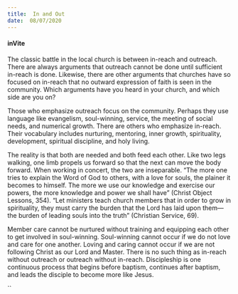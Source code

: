 ```yaml
---
title:  In and Out
date:  08/07/2020
---
```


#### inVite

The classic battle in the local church is between in-reach and outreach. There are always arguments that outreach cannot be done until sufficient in-reach is done. Likewise, there are other arguments that churches have so focused on in-reach that no outward expression of faith is seen in the community. Which arguments have you heard in your church, and which side are you on?

Those who emphasize outreach focus on the community. Perhaps they use language like evangelism, soul-winning, service, the meeting of social needs, and numerical growth. There are others who emphasize in-reach. Their vocabulary includes nurturing, mentoring, inner growth, spirituality, development, spiritual discipline, and holy living.

The reality is that both are needed and both feed each other. Like two legs walking, one limb propels us forward so that the next can move the body forward. When working in concert, the two are inseparable. “The more one tries to explain the Word of God to others, with a love for souls, the plainer it becomes to himself. The more we use our knowledge and exercise our powers, the more knowledge and power we shall have” (Christ Object Lessons, 354). “Let ministers teach church members that in order to grow in spirituality, they must carry the burden that the Lord has laid upon them—the burden of leading souls into the truth” (Christian Service, 69).

Member care cannot be nurtured without training and equipping each other to get involved in soul-winning. Soul-winning cannot occur if we do not love and care for one another. Loving and caring cannot occur if we are not following Christ as our Lord and Master. There is no such thing as in-reach without outreach or outreach without in-reach. Discipleship is one continuous process that begins before baptism, continues after baptism, and leads the disciple to become more like Jesus.

``